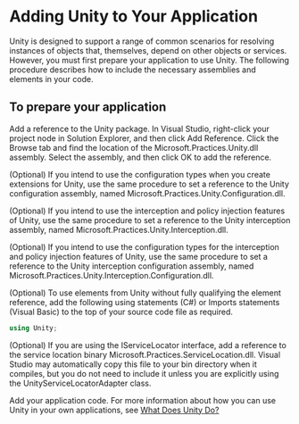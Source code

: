 # Adding Unity to Your Application
Unity is designed to support a range of common scenarios for resolving instances of objects that, themselves, depend on other objects or services. However, you must first prepare your application to use Unity. The following procedure describes how to include the necessary assemblies and elements in your code.
## To prepare your application
Add a reference to the Unity package. In Visual Studio, right-click your project node in Solution Explorer, and then click Add Reference. Click the Browse tab and find the location of the Microsoft.Practices.Unity.dll assembly. Select the assembly, and then click OK to add the reference.

(Optional) If you intend to use the configuration types when you create extensions for Unity, use the same procedure to set a reference to the Unity configuration assembly, named Microsoft.Practices.Unity.Configuration.dll.

(Optional) If you intend to use the interception and policy injection features of Unity, use the same procedure to set a reference to the Unity interception assembly, named Microsoft.Practices.Unity.Interception.dll.

(Optional) If you intend to use the configuration types for the interception and policy injection features of Unity, use the same procedure to set a reference to the Unity interception configuration assembly, named Microsoft.Practices.Unity.Interception.Configuration.dll.

(Optional) To use elements from Unity without fully qualifying the element reference, add the following using statements (C#) or Imports statements (Visual Basic) to the top of your source code file as required.
```C#
using Unity;
```
(Optional) If you are using the IServiceLocator interface, add a reference to the service location binary Microsoft.Practices.ServiceLocation.dll. Visual Studio may automatically copy this file to your bin directory when it compiles, but you do not need to include it unless you are explicitly using the UnityServiceLocatorAdapter class.

Add your application code. For more information about how you can use Unity in your own applications, see [What Does Unity Do?](what_does_unity_do.md)